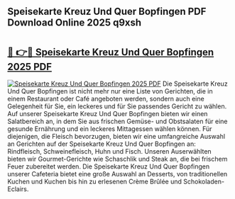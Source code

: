 ## Speisekarte Kreuz Und Quer Bopfingen PDF Download Online 2025 q9xsh

# <h2><a href="http://gccivf.nevu.top/?p=Speisekarte+Kreuz+Und+Quer+Bopfingen">🔗 👉🔴 Speisekarte Kreuz Und Quer Bopfingen 2025 PDF</a></h2>

[![Speisekarte Kreuz Und Quer Bopfingen 2025 PDF](https://i.imgur.com/dBaPXMq.png)](http://gccivf.nevu.top/?p=Speisekarte+Kreuz+Und+Quer+Bopfingen)
Die Speisekarte Kreuz Und Quer Bopfingen ist nicht mehr nur eine Liste von Gerichten, die in einem Restaurant oder Café angeboten werden, sondern auch eine Gelegenheit für Sie, ein leckeres und für Sie passendes Gericht zu wählen. Auf unserer Speisekarte Kreuz Und Quer Bopfingen bieten wir einen Salatbereich an, in dem Sie aus frischen Gemüse- und Obstsalaten für eine gesunde Ernährung und ein leckeres Mittagessen wählen können. Für diejenigen, die Fleisch bevorzugen, bieten wir eine umfangreiche Auswahl an Gerichten auf der Speisekarte Kreuz Und Quer Bopfingen an: Rindfleisch, Schweinefleisch, Huhn und Fisch. Unseren Auserwählten bieten wir Gourmet-Gerichte wie Schaschlik und Steak an, die bei frischem Feuer zubereitet werden. Die Speisekarte Kreuz Und Quer Bopfingen unserer Cafeteria bietet eine große Auswahl an Desserts, von traditionellen Kuchen und Kuchen bis hin zu erlesenen Crème Brûlée und Schokoladen-Eclairs.

